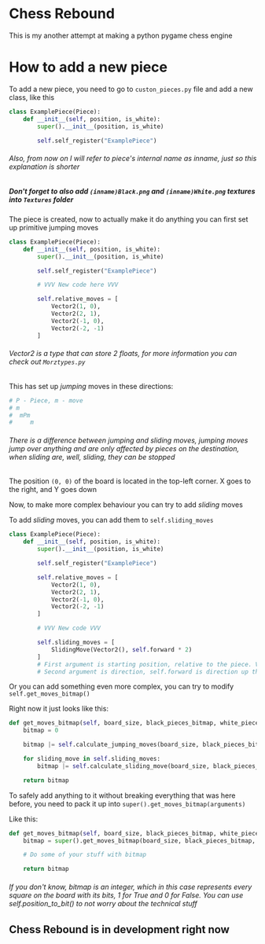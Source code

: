 # Chess Rebound
This is my another attempt at making a python pygame chess engine

# How to add a new piece
To add a new piece, you need to go to `custon_pieces.py` file and add a new class, like this

```python
class ExamplePiece(Piece):
    def __init__(self, position, is_white):
        super().__init__(position, is_white)

        self.self_register("ExamplePiece")
```
###### Also, from now on I will refer to piece's internal name as inname, just so this explanation is shorter
##### Don't forget to also add `(inname)Black.png` and `(inname)White.png` textures into `Textures` folder
The piece is created, now to actually make it do anything you can first set up primitive jumping moves
```python
class ExamplePiece(Piece):
    def __init__(self, position, is_white):
        super().__init__(position, is_white)

        self.self_register("ExamplePiece")

        # VVV New code here VVV

        self.relative_moves = [
            Vector2(1, 0),
            Vector2(2, 1),
            Vector2(-1, 0),
            Vector2(-2, -1)
        ]
```
###### Vector2 is a type that can store 2 floats, for more information you can check out `Morztypes.py`
This has set up _jumping_ moves in these directions:
```python
# P - Piece, m - move
# m
#  mPm
#     m
```
###### There is a difference between _jumping_ and _sliding_ moves, jumping moves jump over anything and are only affected by pieces on the destination, when sliding are, well, sliding, they can be stopped
The position `(0, 0)` of the board is located in the top-left corner.
X goes to the right, and Y goes down

Now, to make more complex behaviour you can try to add _sliding_ moves

To add _sliding_ moves, you can add them to `self.sliding_moves`
```python
class ExamplePiece(Piece):
    def __init__(self, position, is_white):
        super().__init__(position, is_white)

        self.self_register("ExamplePiece")

        self.relative_moves = [
            Vector2(1, 0),
            Vector2(2, 1),
            Vector2(-1, 0),
            Vector2(-2, -1)
        ]

        # VVV New code VVV

        self.sliding_moves = [
            SlidingMove(Vector2(), self.forward * 2)
        ]
        # First argument is starting position, relative to the piece. Vector2() is just Vector2 with both x and y being 0
        # Second argument is direction, self.forward is direction up the board for the piece, depends on the color
```

Or you can add something even more complex, you can try to modify `self.get_moves_bitmap()`

Right now it just looks like this:

```python
def get_moves_bitmap(self, board_size, black_pieces_bitmap, white_pieces_bitmap, black_pieces, white_pieces) -> int:
    bitmap = 0

    bitmap |= self.calculate_jumping_moves(board_size, black_pieces_bitmap, white_pieces_bitmap, self.jumping_moves)

    for sliding_move in self.sliding_moves:
        bitmap |= self.calculate_sliding_move(board_size, black_pieces_bitmap, white_pieces_bitmap, sliding_move)

    return bitmap
```
To safely add anything to it without breaking everything that was here before, you need to pack it up into `super().get_moves_bitmap(arguments)`

Like this:
```python
def get_moves_bitmap(self, board_size, black_pieces_bitmap, white_pieces_bitmap, black_pieces, white_pieces) -> int:
    bitmap = super().get_moves_bitmap(board_size, black_pieces_bitmap, white_pieces_bitmap, black_pieces, white_pieces)

    # Do some of your stuff with bitmap

    return bitmap
```
###### If you don't know, bitmap is an integer, which in this case represents every square on the board with its bits, 1 for True and 0 for False. You can use self.position_to_bit() to not worry about the technical stuff
## Chess Rebound is in development right now
